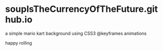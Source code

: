 # soupIsTheCurrencyOfTheFuture.github.io

a simple mario kart background using CSS3 @keyframes animations

  happy rolling
